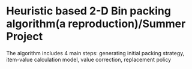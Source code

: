 # Heuristic based 2-D Bin packing algorithm(a reproduction)/Summer Project
The algorithm includes 4 main steps: generating initial packing strategy, item-value calculation model, value correction, replacement policy
